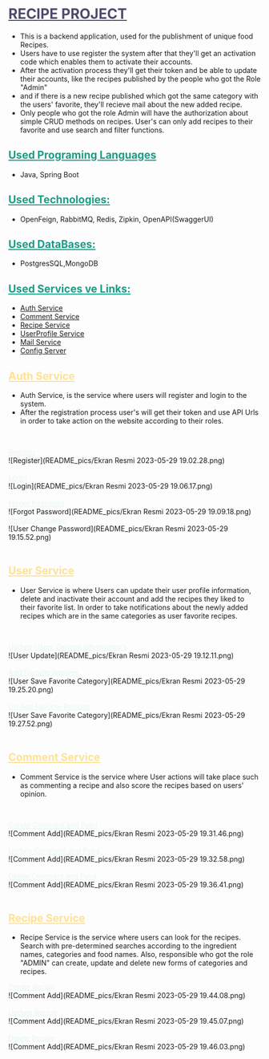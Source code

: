 # <font color = "#4C4C6D"><u> RECIPE PROJECT </u> </font>

- This is a backend application, used for the publishment of unique food Recipes.
- Users have to use register the system after that they'll get an activation code which enables them to activate their accounts.
- After the activation process they'll get their token and be able to update their accounts, like the recipes published by the people who got the Role "Admin"
- and if there is a new recipe published which got the same category with the users' favorite, they'll recieve mail about the new added recipe.
- Only people who got the role Admin will have the authorization about simple CRUD methods on recipes. User's can only add recipes to their favorite and use search and filter functions.


## <font color = "#1B9C85"><u>Used Programing Languages </u> </font>
- Java, Spring Boot

## <font color="#1B9C85"> <u> Used Technologies: </u> </font>
- OpenFeign, RabbitMQ, Redis, Zipkin, OpenAPI(SwaggerUI)

## <font color="#1B9C85"><u> Used DataBases: </u></font>
- PostgresSQL,MongoDB

## <font color="#1B9C85"><u>Used Services ve Links: </u></font>
* [Auth Service](http://localhost:9090/swagger-ui/index.html)
* [Comment Service](http://localhost:9060/swagger-ui/index.html)
* [Recipe Service](http://localhost:9070/swagger-ui/index.html)
* [UserProfile Service](http://localhost:9080/swagger-ui/index.html)
* [Mail Service](http://localhost:9085/swagger-ui/index.html)
* [Config Server](http://localhost:8888/swagger-ui/index.html)

## <font color = "#FFE194"><u> Auth Service</u></font>
- Auth Service, is the service where users will register and login to the system.
-   After the registration process user's will get their token and use API Urls in order to take action on the website according to their roles.
</br>

<font color ="E8F6EF"><u>Register</u></font></br>
![Register](README_pics/Ekran Resmi 2023-05-29 19.02.28.png) </br></br>
<font color ="E8F6EF"><u>Login</u></font></br>
![Login](README_pics/Ekran Resmi 2023-05-29 19.06.17.png) </br></br>
<font color ="E8F6EF"><u>Forgot Password</u></font></br>
![Forgot Password](README_pics/Ekran Resmi 2023-05-29 19.09.18.png)
<font color ="E8F6EF"><u>Update Password</u></font></br>
![User Change Password](README_pics/Ekran Resmi 2023-05-29 19.15.52.png)</br></br>

## <font color = "#FFE194"><u>User Service</u></font>
- User Service is where Users can update their user profile information,
  delete and inactivate their account and add the recipes they liked to their favorite list.
  In order to take notifications about the newly added recipes which are in the same categories as user favorite recipes.
</br>

<font color ="E8F6EF"><u>Update Users General Information's</u></font></br>
![User Update](README_pics/Ekran Resmi 2023-05-29 19.12.11.png)</br></br>
<font color ="E8F6EF"><u>Add Favorite Recipes</u></font></br>
![User Save Favorite Category](README_pics/Ekran Resmi 2023-05-29 19.25.20.png)</br></br>
<font color ="E8F6EF"><u> Un Add Favorite Recipes</u></font></br>
![User Save Favorite Category](README_pics/Ekran Resmi 2023-05-29 19.27.52.png)</br></br>

## <font color = "#FFE194"><u> Comment Service </u></font>
- Comment Service is the service where User actions will take place such as commenting a recipe and also score the
  recipes based on users' opinion.
</br>

<font color ="E8F6EF"><u>Create Comment and Point</u></font></br>
![Comment Add](README_pics/Ekran Resmi 2023-05-29 19.31.46.png)</br></br>
<font color ="E8F6EF"><u>Update Comment and Point</u></font></br>
![Comment Add](README_pics/Ekran Resmi 2023-05-29 19.32.58.png)</br></br>
<font color ="E8F6EF"><u>Delete Comment and Point</u></font></br>
![Comment Add](README_pics/Ekran Resmi 2023-05-29 19.36.41.png)</br></br>

## <font color = "#FFE194"><u> Recipe Service </u></font>
- Recipe Service is the service where users can look for the recipes.
  Search with pre-determined searches according to the ingredient names,
  categories and food names. Also, responsible who got the role "ADMIN" can create,
  update and delete new forms of categories and recipes.
  </br>

<font color ="E8F6EF"><u>Create Recipe</u></font></br>
![Comment Add](README_pics/Ekran Resmi 2023-05-29 19.44.08.png)</br></br>
<font color ="E8F6EF"><u>Update Recipe</u></font></br>
![Comment Add](README_pics/Ekran Resmi 2023-05-29 19.45.07.png)</br></br>
<font color ="E8F6EF"><u>Delete Recipe</u></font></br>
![Comment Add](README_pics/Ekran Resmi 2023-05-29 19.46.03.png)</br></br>

